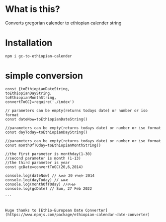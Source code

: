 # What is this?

Converts gregorian calender to ethiopian calender string

# Installation

<code>npm i gc-to-ethiopian-calender </code>

# simple conversion

````
const {toEthiopianDateString,
toEthiopianDayString,
toEthiopianMonthString,
convertToGC}=require('./index')

// parameters can be empty(returns todays date) or number or iso format 
const dateNow=toEthiopianDateString()

//parameters can be empty(returns todays date) or number or iso format
const dayToday=toEthiopianDayString()

//parameters can be empty(returns todays date) or number or iso format
const monthOfTOday=toEthiopianMonthString()

//the first parameter is monthday(1-30) 
//second parameter is month (1-13)
//the third parameter is year
const gcDate=convertToGC(20,6,2014)

console.log(dateNow) // እሁድ 20 የካቲት 2014
console.log(dayToday) // እሁድ
console.log(monthOfTOday) //የካቲት
console.log(gcDate) // Sun, 27 Feb 2022

```


Huge thanks to [Ethio-European Date Converter](https://www.npmjs.com/package/ethiopian-calendar-date-converter)
